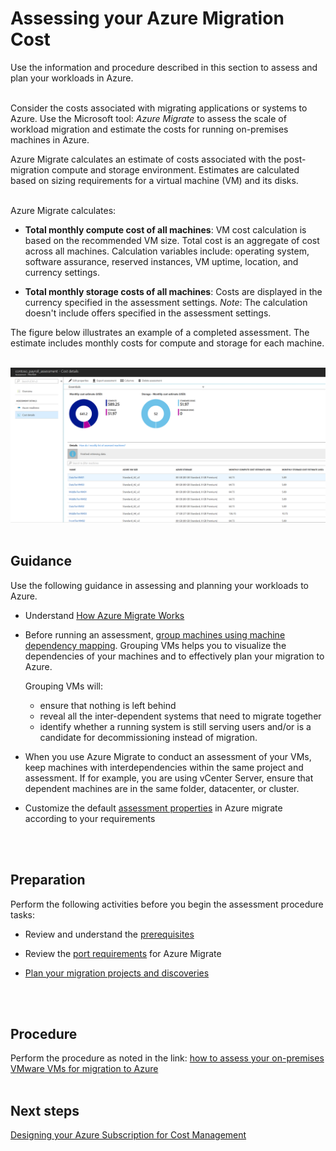 # Assessing your Azure Migration Cost
Use the information and procedure described in this section to assess and plan your workloads in Azure.
<br />
<br />

Consider the costs associated with migrating applications or systems to Azure. Use the Microsoft tool: *Azure Migrate* to assess the scale of workload migration and estimate the costs for running on-premises machines in Azure.

Azure Migrate calculates an estimate of costs associated with the post-migration compute and storage environment. Estimates are calculated based on sizing requirements for a virtual machine (VM) and its disks.
<br />
<br />

Azure Migrate calculates:  
- **Total monthly compute cost of all machines**: VM cost calculation is based on the recommended VM size. Total cost is an aggregate of cost across all machines. Calculation variables include: operating system, software assurance, reserved instances, VM uptime, location, and currency settings. 

- **Total monthly storage costs of all machines**:  Costs are displayed in the currency specified in the assessment settings. *Note*: The calculation doesn't include offers specified in the assessment settings. 

The figure below illustrates an example of a completed assessment. The estimate includes monthly costs for compute and storage for each machine.
<br/>
<br/>

![assessment](https://github.com/alvarovitta/Cost-Management/blob/master/Images/assessment-vm-cost.png)
<br/>
<br/>

## Guidance
Use the following guidance in assessing and planning your workloads to Azure.

- Understand [How Azure Migrate Works](https://docs.microsoft.com/en-us/azure/migrate/migrate-overview#how-does-azure-migrate-work)

- Before running an assessment, [group machines using machine dependency mapping](https://docs.microsoft.com/en-us/azure/migrate/how-to-create-group-machine-dependencies#prepare-machines-for-dependency-mapping). Grouping VMs helps you to visualize the dependencies of your machines and to effectively plan your migration to Azure.  

  Grouping VMs will:
   - ensure that nothing is left behind  
   - reveal all the inter-dependent systems that need to migrate together  
   - identify whether a running system is still serving users and/or is a candidate for decommissioning instead of migration.

- When you use Azure Migrate to conduct an assessment of your VMs, keep machines with interdependencies within the same project and assessment. If for example, you are using vCenter Server, ensure that dependent machines are in the same folder, datacenter, or cluster. 

- Customize the default [assessment properties](https://docs.microsoft.com/en-us/azure/migrate/how-to-modify-assessment#edit-assessment-properties) in Azure migrate according to your requirements
<br/>
<br/>

## Preparation
Perform the following activities before you begin the assessment procedure tasks: 

  - Review and understand the [prerequisites](https://docs.microsoft.com/en-us/azure/migrate/how-to-scale-assessment#prerequisites)
  
  - Review the [port requirements](https://docs.microsoft.com/en-us/azure/migrate/migrate-overview#what-are-the-port-requirements) for Azure Migrate
  - [Plan your migration projects and discoveries](https://docs.microsoft.com/en-us/azure/migrate/how-to-scale-assessment#plan-your-migration-projects-and-discoveries)
<br/>
<br/>

## Procedure 
Perform the procedure as noted in the link: [how to assess your on-premises VMware VMs for migration to Azure](https://docs.microsoft.com/en-us/azure/migrate/tutorial-assessment-vmware)
<br/>
<br/>

## Next steps
[Designing your Azure Subscription for Cost Management](3.2-Designing-your-Azure-subscription-for-cost-management.md)


